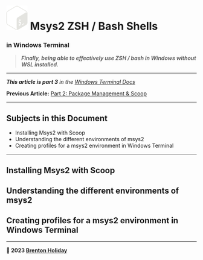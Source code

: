 # ![Scoop Icon](https://raw.githubusercontent.com/8rents/_/i/h1/bash.png) Msys2 ZSH / Bash Shells

### in Windows Terminal

> ***Finally, being able to effectively use ZSH / bash in Windows without WSL installed.***

---

***This article is part 3** in the [Windows Terminal Docs](..README.md)*

**Previous Article:** [Part 2: Package Management & Scoop](02-scoop-and-package-managers)

---

## Subjects in this Document

- Installing Msys2 with Scoop
- Understanding the different environments of msys2
- Creating profiles for a msys2 environment in Windows Terminal

----

## Installing Msys2 with Scoop

## Understanding the different environments of msys2

## Creating profiles for a msys2 environment in Windows Terminal																																													

---

**🤍 2023 [Brenton Holiday](https://brenton.holiday)**